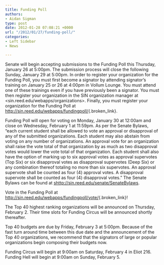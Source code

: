 ```yaml
---
title: Funding Poll
authors:
- Aidan Sigman
type: post
date: 2012-01-28 07:08:21 +0000
url: "/2012/01/27/funding-poll/"
categories:
- Left Sidebar
- News

---
```

Senate will begin accepting submissions to the Funding Poll this Thursday, January 26 at 5:00pm. The submission process will close the following Sunday, January 29 at 5:00pm. In order to register your organization for the Funding Poll, you must first become a signator by attending signator&#8217;s training on January 25 or 26 at 4:00pm in Vollum Lounge. You must attend one of these trainings even if you have previously been a signator. You must then register your organization in the SIN organization manager at <sin.reed.edu/webapps/organizations>. Finally, you must register your organization for the Funding Poll at [<http://sin.reed.edu/webapps/fundingpoll/>][1]{.broken_link}.

Funding Poll will open for voting on Monday, January 30 at 12:00am and close on Wednesday, February 1 at 11:59pm. As per the Senate Bylaws, &#8220;each current student shall be allowed to vote an approval or disapproval of any of the submitted organizations. Each student may also abstain from voting on any number of organizations. An approval vote for an organization shall raise the vote total of that organization by as much as two disapproval votes would lower the vote total of that organization. Each student shall also have the option of marking up to six approval votes as approval supervotes (Top Six) or six disapproval votes as disapproval supervotes (Deep Six) or any combination thereof totaling no more than six supervotes. An approval supervote shall be counted as four (4) approval votes. A disapproval supervote shall be counted as four (4) disapproval votes.&#8221; The Senate Bylaws can be found at <shttp://sin.reed.edu/senate/SenateBylaws>.

Vote in the Funding Poll at [<http://sin.reed.edu/webapps/fundingpoll/vote/>][2]{.broken_link}!

The Top 40 highest ranking organizations will be announced on Thursday, February 2. Their time slots for Funding Circus will be announced shortly thereafter.

Top 40 budgets are due by Friday, February 3 at 5:00pm. Because of the fast turn around time between this due date and the announcement of the Top 40 organizations, we recommend that the signators of large or popular organizations begin composing their budgets now.

Funding Circus will begin at 9:00am on Saturday, February 4 in Eliot 216. Funding Hell will begin at 9:00am on Sunday, February 5.

 [1]: http://sin.reed.edu/webapps/fundingpoll/
 [2]: http://sin.reed.edu/webapps/fundingpoll/vote/